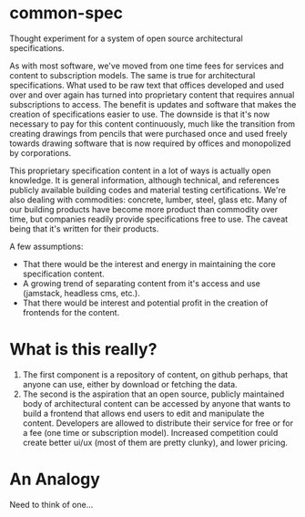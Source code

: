 # common-spec
Thought experiment for a system of open source architectural specifications. 

As with most software, we've moved from one time fees for services and content to subscription models. The same is true for architectural specifications. What used to be raw text that offices developed and used over and over again has turned into proprietary content that requires annual subscriptions to access. The benefit is updates and software that makes the creation of specifications easier to use. The downside is that it's now necessary to pay for this content continuously, much like the transition from creating drawings from pencils that were purchased once and used freely towards drawing software that is now required by offices and monopolized by corporations.

This proprietary specification content in a lot of ways is actually open knowledge. It is general information, although technical, and references publicly available building codes and material testing certifications. We're also dealing with commodities: concrete, lumber, steel, glass etc. Many of our building products have become more product than commodity over time, but companies readily provide specifications free to use. The caveat being that it's written for their products.

A few assumptions:
- That there would be the interest and energy in maintaining the core specification content.
- A growing trend of separating content from it's access and use (jamstack, headless cms, etc.).
- That there would be interest and potential profit in the creation of frontends for the content.

# What is this really?
1. The first component is a repository of content, on github perhaps, that anyone can use, either by download or fetching the data.
2. The second is the aspiration that an open source, publicly maintained body of architectural content can be accessed by anyone that wants to build a frontend that allows end users to edit and manipulate the content. Developers are allowed to distribute their service for free or for a fee (one time or subscription model). Increased competition could create better ui/ux (most of them are pretty clunky), and lower pricing.

# An Analogy
Need to think of one...
